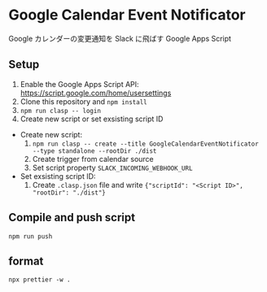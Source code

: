 # Google Calendar Event Notificator

Google カレンダーの変更通知を Slack に飛ばす Google Apps Script

## Setup

1. Enable the Google Apps Script API: https://script.google.com/home/usersettings
2. Clone this repository and `npm install`
3. `npm run clasp -- login`
4. Create new script or set exsisting script ID

- Create new script:
  1. `npm run clasp -- create --title GoogleCalendarEventNotificator --type standalone --rootDir ./dist`
  2. Create trigger from calendar source
  3. Set script property `SLACK_INCOMING_WEBHOOK_URL`
- Set exsisting script ID:
  1. Create `.clasp.json` file and write `{"scriptId": "<Script ID>", "rootDir": "./dist"}`

## Compile and push script

```
npm run push
```

## format

```
npx prettier -w .
```
